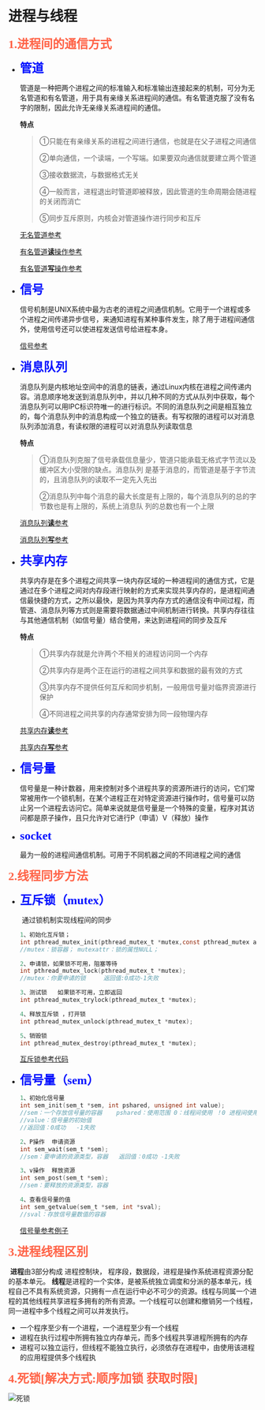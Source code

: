 # 进程与线程

<font color=#FF6347 size=5 face="黑体">**1.进程间的通信方式**</font>

+ <font color=\#00FFFF size=5 face="黑体">**管道**</font>

    ​    管道是一种把两个进程之间的标准输入和标准输出连接起来的机制，可分为无名管道和有名管道，用于具有亲缘关系进程间的通信。有名管道克服了没有名字的限制，因此允许无亲缘关系进程间的通信。

    **特点**

    > ①只能在有亲缘关系的进程之间进行通信，也就是在父子进程之间通信
    >
    > ②单向通信，一个读端，一个写端。如果要双向通信就要建立两个管道
    >
    > ③接收数据流，与数据格式无关
    >
    > ④一般而言，进程退出时管道即被释放，因此管道的生命周期会随进程的关闭而消亡
    >
    > ⑤同步互斥原则，内核会对管道操作进行同步和互斥

    [无名管道参考](https://github.com/chengxinfd/some-method/blob/master/3线程与进程/fifo.c)

    [有名管道**读**操作参考](https://github.com/chengxinfd/some-method/blob/master/3线程与进程/fifo_read.c)

    [有名管道**写**操作参考](https://github.com/chengxinfd/some-method/blob/master/3线程与进程/fifo_write.c)

+ <font color=\#00FFFF size=5 face="黑体">**信号**</font>

    ​	信号机制是UNIX系统中最为古老的进程之间通信机制。它用于一个进程或多个进程之间传递异步信号，来通知进程有某种事件发生，除了用于进程间通信外，使用信号还可以使进程发送信号给进程本身。

    [信号参考](https://github.com/chengxinfd/some-method/blob/master/3线程与进程/sig.c)

+ <font color=\#00FFFF size=5 face="黑体">**消息队列**</font>

    ​	消息队列是内核地址空间中的消息的链表，通过Linux内核在进程之间传递内容。消息顺序地发送到消息队列中，并以几种不同的方式从队列中获取，每个消息队列可以用IPC标识符唯一的进行标识。不同的消息队列之间是相互独立的，每个消息队列中的消息构成一个独立的链表。有写权限的进程可以对消息队列添加消息，有读权限的进程可以对消息队列读取信息

    **特点**

    > ①消息队列克服了信号承载信息量少，管道只能承载无格式字节流以及缓冲区大小受限的缺点。消息队列	是基于消息的，而管道是基于字节流的，且消息队列的读取不一定先入先出
    >
    > ②消息队列中每个消息的最大长度是有上限的，每个消息队列的总的字节数也是有上限的，系统上消息队	列的总数也有一个上限

    [消息队列**读**参考](https://github.com/chengxinfd/some-method/blob/master/3线程与进程/msg_read.c)

    [消息队列**写**参考](https://github.com/chengxinfd/some-method/blob/master/3线程与进程/msg_write.c)

+ <font color=\#00FFFF size=5 face="黑体">**共享内存**</font>

    ​	共享内存是在多个进程之间共享一块内存区域的一种进程间的通信方式，它是通过在多个进程之间对内存段进行映射的方式来实现共享内存的，是进程间通信最快捷的方式，之所以最快，是因为共享内存方式的通信没有中间过程，而管道、消息队列等方式则是需要将数据通过中间机制进行转换。共享内存往往与其他通信机制（如信号量）结合使用，来达到进程间的同步及互斥

    **特点**

    > ①共享内存就是允许两个不相关的进程访问同一个内存
    >
    > ②共享内存是两个正在运行的进程之间共享和数据的最有效的方式
    >
    > ③共享内存不提供任何互斥和同步机制，一般用信号量对临界资源进行保护
    >
    > ④不同进程之间共享的内存通常安排为同一段物理内存

    [共享内存**读**参考](https://github.com/chengxinfd/some-method/blob/master/3线程与进程/shm_read.c)

    [共享内存**写**参考](https://github.com/chengxinfd/some-method/blob/master/3线程与进程/shm_write.c)

+ <font color=\#00FFFF size=5 face="黑体">**信号量**</font>

    ​	信号量是一种计数器，用来控制对多个进程共享的资源所进行的访问，它们常常被用作一个锁机制，在某个进程正在对特定资源进行操作时，信号量可以防止另一个进程去访问它。简单来说就是信号量是一个特殊的变量，程序对其访问都是原子操作，且只允许对它进行P（申请）V（释放）操作

+ <font color=\#00FFFF size=5 face="黑体">**socket**</font>

    ​	最为一般的进程间通信机制。可用于不同机器之间的不同进程之间的通信

<font color=#FF6347 size=5 face="黑体">**2.线程同步方法**</font>

+ <font color=\#00FFFF size=5 face="黑体">**互斥锁（mutex）**</font>

    ​	通过锁机制实现线程间的同步

    ```c
    1、初始化互斥锁；
    int pthread_mutex_init(pthread_mutex_t *mutex,const pthread_mutex attr_t *mutexattr);
    //mutex：锁容器； mutexattr：锁的属性NULL；
    
    2、申请锁，如果锁不可用，阻塞等待
    int pthread_mutex_lock(pthread_mutex_t *mutex);
    //mutex：你要申请的锁     返回值:0成功-1失败
    
    3、测试锁   如果锁不可用，立即返回
    int pthread_mutex_trylock(pthread_mutex_t *mutex);
    
    4、释放互斥锁 ，打开锁
    int pthread_mutex_unlock(pthread_mutex_t *mutex);
    
    5、销毁锁 
    int pthread_mutex_destroy(pthread_mutex_t *mutex);
    ```

    [互斥锁参考代码](https://github.com/chengxinfd/some-method/blob/master/3线程与进程/mutex.c)

+ <font color=\#00FFFF size=5 face="黑体">**信号量（sem）**</font>

    ```c
    1、初始化信号量
    int sem_init(sem_t *sem, int pshared, unsigned int value);
    //sem：一个存放信号量的容器	pshared：使用范围 0：线程间使用 ！0 进程间使用
    //value：信号量的初始值
    //返回值：0成功	-1失败
    
    2、P操作  申请资源
    int sem_wait(sem_t *sem);
    //sem：要申请的资源类型，容器	返回值：0成功	-1失败
    
    3、v操作  释放资源
    int sem_post(sem_t *sem);
    //sem：要释放的资源类型，容器
    
    4、查看信号量的值
    int sem_getvalue(sem_t *sem, int *sval);
    //sval：存放信号量数值的容器
    ```

    [信号量参考例子](https://github.com/chengxinfd/some-method/blob/master/3线程与进程/sem.c)

<font color=#FF6347 size=5 face="黑体">**3.进程线程区别**</font>

​		**进程**由3部分构成 进程控制块， 程序段，数据段，进程是操作系统进程资源分配的基本单元。
​		**线程**是进程的一个实体，是被系统独立调度和分派的基本单元，线程自己不具有系统资源，只拥有一点在运行中必不可少的资源。线程与同属一个进程的其他线程共享进程多拥有的所有资源。一个线程可以创建和撤销另一个线程，同一进程中多个线程之间可以并发执行。

+ 一个程序至少有一个进程，一个进程至少有一个线程
+ 进程在执行过程中所拥有独立内存单元，而多个线程共享进程所拥有的内存
+ 进程可以独立运行，但线程不能独立执行，必须依存在进程中，由使用该进程的应用程提供多个线程执

<font color=#FF6347 size=5 face="黑体">**4.死锁[解决方式:顺序加锁 获取时限]**</font>

![死锁](/home/cx/git/some-method/3线程与进程/死锁.png)